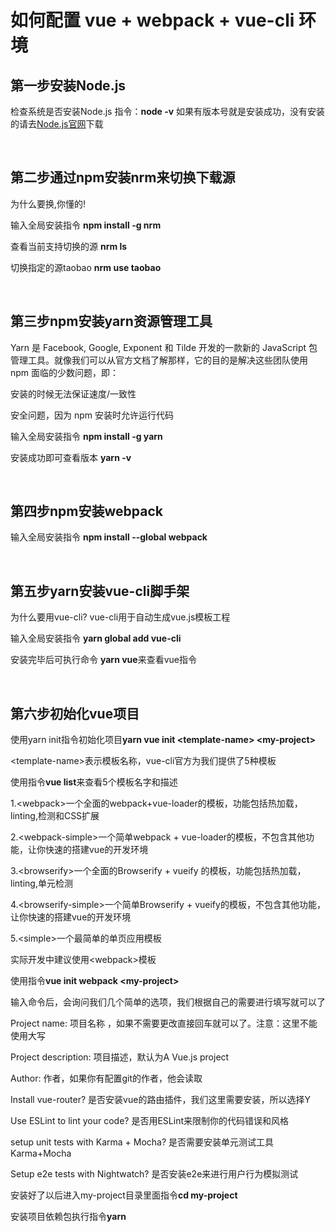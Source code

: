 # 如何配置 vue + webpack + vue-cli 环境

<h2>第一步安装Node.js</h2>
<p>检查系统是否安装Node.js 指令：<strong>node -v</strong> 如果有版本号就是安装成功，没有安装的请去<a href="https://nodejs.org/en/download/" target="_black" >Node.js官网</a>下载</p>
<br>
<h2>第二步通过npm安装nrm来切换下载源</h2>
<p>为什么要换,你懂的!</p>
<p>输入全局安装指令 <strong>npm install -g nrm</strong></p>
<p>查看当前支持切换的源 <strong>nrm ls</strong> </p>
<p>切换指定的源taobao <strong>nrm use taobao </strong></p>
<br>
<h2>第三步npm安装yarn资源管理工具</h2>
<p>Yarn 是 Facebook, Google, Exponent 和 Tilde 开发的一款新的 JavaScript 包管理工具。就像我们可以从官方文档了解那样，它的目的是解决这些团队使用 npm 面临的少数问题，即：</p>
<p>安装的时候无法保证速度/一致性</p>
<p>安全问题，因为 npm 安装时允许运行代码</p>
<p>输入全局安装指令 <strong>npm install -g yarn</strong></p>
<p>安装成功即可查看版本 <strong>yarn -v</strong> </p>
<br>
<h2>第四步npm安装webpack</h2>
<p>输入全局安装指令 <strong>npm install --global webpack</strong></p>
<br>
<h2>第五步yarn安装vue-cli脚手架</h2>
<p>为什么要用vue-cli? vue-cli用于自动生成vue.js模板工程</p>
<p>输入全局安装指令 <strong>yarn global add vue-cli</strong></p>
<p>安装完毕后可执行命令 <strong>yarn vue</strong>来查看vue指令</p>
<br>
<h2>第六步初始化vue项目</h2>
<p>使用yarn init指令初始化项目<strong>yarn vue init &lt;template-name&gt; &lt;my-project&gt;</strong></p>
<p>&lt;template-name&gt;表示模板名称，vue-cli官方为我们提供了5种模板</p>
<p>使用指令<strong>vue list</strong>来查看5个模板名字和描述</p>
<p>1.&lt;webpack&gt;一个全面的webpack+vue-loader的模板，功能包括热加载，linting,检测和CSS扩展</p>
<p>2.&lt;webpack-simple&gt;一个简单webpack + vue-loader的模板，不包含其他功能，让你快速的搭建vue的开发环境</p>
<p>3.&lt;browserify&gt;一个全面的Browserify + vueify 的模板，功能包括热加载，linting,单元检测</p>
<p>4.&lt;browserify-simple&gt;一个简单Browserify + vueify的模板，不包含其他功能，让你快速的搭建vue的开发环境</p>
<p>5.&lt;simple&gt;一个最简单的单页应用模板</p>
<p>实际开发中建议使用&lt;webpack&gt;模板</p>
<p>使用指令<strong>vue init webpack &lt;my-project&gt;</strong></p>
<p>输入命令后，会询问我们几个简单的选项，我们根据自己的需要进行填写就可以了</p>
<p>Project name: 项目名称 ，如果不需要更改直接回车就可以了。注意：这里不能使用大写</p>
<p>Project description: 项目描述，默认为A Vue.js project</p>
<p>Author: 作者，如果你有配置git的作者，他会读取</p>
<p>Install vue-router? 是否安装vue的路由插件，我们这里需要安装，所以选择Y</p>
<p>Use ESLint to lint your code? 是否用ESLint来限制你的代码错误和风格</p>
<p>setup unit tests with  Karma + Mocha? 是否需要安装单元测试工具Karma+Mocha</p>
<p>Setup e2e tests with Nightwatch? 是否安装e2e来进行用户行为模拟测试</p>
<p>安装好了以后进入my-project目录里面指令<strong>cd my-project</strong></p>
<p>安装项目依赖包执行指令<strong>yarn</strong></p>

